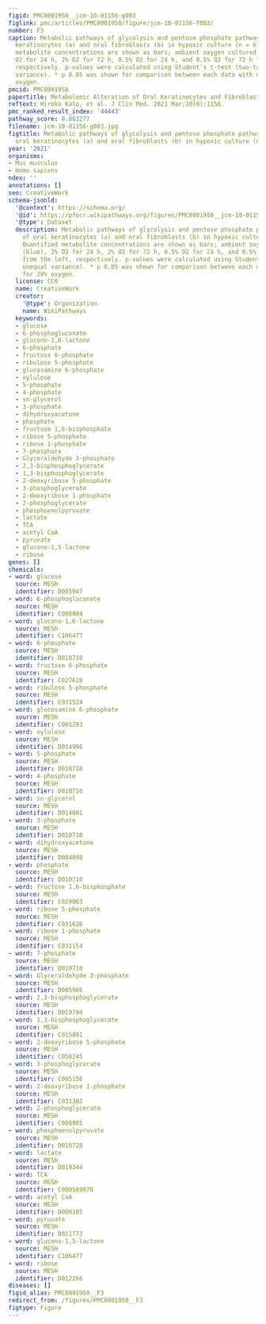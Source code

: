 ```yaml
---
figid: PMC8001958__jcm-10-01156-g003
figlink: pmc/articles/PMC8001958/figure/jcm-10-01156-f003/
number: F3
caption: Metabolic pathways of glycolysis and pentose phosphate pathway (PPP) of oral
  keratinocytes (a) and oral fibroblasts (b) in hypoxic culture (n = 6). Quantified
  metabolite concentrations are shown as bars; ambient oxygen cultured (blue), 2%
  O2 for 24 h, 2% O2 for 72 h, 0.5% O2 for 24 h, and 0.5% O2 for 72 h from the left,
  respectively. p-values were calculated using Student’s t-test (two-tailed, unequal
  variance). * p 0.05 was shown for comparison between each data with data for 20%
  oxygen.
pmcid: PMC8001958
papertitle: Metabolomic Alteration of Oral Keratinocytes and Fibroblasts in Hypoxia.
reftext: Hiroko Kato, et al. J Clin Med. 2021 Mar;10(6):1156.
pmc_ranked_result_index: '44443'
pathway_score: 0.863277
filename: jcm-10-01156-g003.jpg
figtitle: Metabolic pathways of glycolysis and pentose phosphate pathway (PPP) of
  oral keratinocytes (a) and oral fibroblasts (b) in hypoxic culture (n = 6)
year: '2021'
organisms:
- Mus musculus
- Homo sapiens
ndex: ''
annotations: []
seo: CreativeWork
schema-jsonld:
  '@context': https://schema.org/
  '@id': https://pfocr.wikipathways.org/figures/PMC8001958__jcm-10-01156-g003.html
  '@type': Dataset
  description: Metabolic pathways of glycolysis and pentose phosphate pathway (PPP)
    of oral keratinocytes (a) and oral fibroblasts (b) in hypoxic culture (n = 6).
    Quantified metabolite concentrations are shown as bars; ambient oxygen cultured
    (blue), 2% O2 for 24 h, 2% O2 for 72 h, 0.5% O2 for 24 h, and 0.5% O2 for 72 h
    from the left, respectively. p-values were calculated using Student’s t-test (two-tailed,
    unequal variance). * p 0.05 was shown for comparison between each data with data
    for 20% oxygen.
  license: CC0
  name: CreativeWork
  creator:
    '@type': Organization
    name: WikiPathways
  keywords:
  - glucose
  - 6-phosphogluconate
  - glucono-1,6-lactone
  - 6-phosphate
  - fructose 6-phosphate
  - ribulose 5-phosphate
  - glucosamine 6-phosphate
  - xylulose
  - 5-phosphate
  - 4-phosphate
  - sn-glycerol
  - 3-phosphate
  - dihydroxyacetone
  - phosphate
  - fructose 1,6-bisphosphate
  - ribose 5-phosphate
  - ribose 1-phosphate
  - 7-phosphate
  - Glyceraldehyde 3-phosphate
  - 2,3-bisphosphoglycerate
  - 1,3-bisphosphoglycerate
  - 2-deoxyribose 5-phosphate
  - 3-phosphoglycerate
  - 2-deoxyribose 1-phosphate
  - 2-phosphoglycerate
  - phosphoenolpyruvate
  - lactate
  - TCA
  - acetyl CoA
  - pyruvate
  - glucono-1,5-lactone
  - ribose
genes: []
chemicals:
- word: glucose
  source: MESH
  identifier: D005947
- word: 6-phosphogluconate
  source: MESH
  identifier: C008884
- word: glucono-1,6-lactone
  source: MESH
  identifier: C106477
- word: 6-phosphate
  source: MESH
  identifier: D010710
- word: fructose 6-phosphate
  source: MESH
  identifier: C027618
- word: ribulose 5-phosphate
  source: MESH
  identifier: C031524
- word: glucosamine 6-phosphate
  source: MESH
  identifier: C001293
- word: xylulose
  source: MESH
  identifier: D014996
- word: 5-phosphate
  source: MESH
  identifier: D010710
- word: 4-phosphate
  source: MESH
  identifier: D010710
- word: sn-glycerol
  source: MESH
  identifier: D014001
- word: 3-phosphate
  source: MESH
  identifier: D010710
- word: dihydroxyacetone
  source: MESH
  identifier: D004098
- word: phosphate
  source: MESH
  identifier: D010710
- word: fructose 1,6-bisphosphate
  source: MESH
  identifier: C029063
- word: ribose 5-phosphate
  source: MESH
  identifier: C031626
- word: ribose 1-phosphate
  source: MESH
  identifier: C031154
- word: 7-phosphate
  source: MESH
  identifier: D010710
- word: Glyceraldehyde 3-phosphate
  source: MESH
  identifier: D005986
- word: 2,3-bisphosphoglycerate
  source: MESH
  identifier: D019794
- word: 1,3-bisphosphoglycerate
  source: MESH
  identifier: C015891
- word: 2-deoxyribose 5-phosphate
  source: MESH
  identifier: C058245
- word: 3-phosphoglycerate
  source: MESH
  identifier: C005156
- word: 2-deoxyribose 1-phosphate
  source: MESH
  identifier: C031302
- word: 2-phosphoglycerate
  source: MESH
  identifier: C008885
- word: phosphoenolpyruvate
  source: MESH
  identifier: D010728
- word: lactate
  source: MESH
  identifier: D019344
- word: TCA
  source: MESH
  identifier: C000589078
- word: acetyl CoA
  source: MESH
  identifier: D000105
- word: pyruvate
  source: MESH
  identifier: D011773
- word: glucono-1,5-lactone
  source: MESH
  identifier: C106477
- word: ribose
  source: MESH
  identifier: D012266
diseases: []
figid_alias: PMC8001958__F3
redirect_from: /figures/PMC8001958__F3
figtype: Figure
---
```

